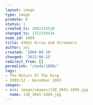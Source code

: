 ```yaml
---
layout: image
type: image
promote: 0
status: 1
created_ts: 1092143510
changed_ts: 1372159434
node_id: 1089
title: 03041 Arrow and Streamers
author: anj
created: '2004-08-10'
changed: '2013-06-25'
redirect_from: []
permalink: "/node/1089/"
tags:
- The Return Of The King
- 2003/12 - December 2003
images:
- src: image/images/130_3041-1089.jpg
  name: 130_3041-1089.jpg
---
```



